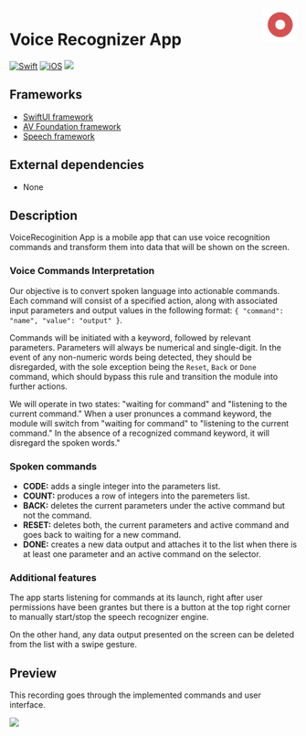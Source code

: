 <!-- HEADER -->
<img src="./.assets/AppIcon.png" width="60" align="right"/>
<h1>Voice Recognizer App</h1>

[![Swift](https://img.shields.io/badge/Swift-5.0-orange.svg?longCache=true&style=flat&logo=swift)][Swift]
[![iOS](https://img.shields.io/badge/iOS-16.6+-lightgrey.svg?longCache=true&?style=flat&logo=apple)][iOS]
[![](https://img.shields.io/badge/Twitter-%231DA1F2.svg?&style=flat&logo=twitter&logoColor=white)][Twitter]




<!-- BODY -->
## Frameworks
- [SwiftUI framework](https://developer.apple.com/documentation/swiftui)
- [AV Foundation framework](https://developer.apple.com/documentation/avfoundation/)
- [Speech framework](https://developer.apple.com/documentation/speech/)


## External dependencies
- None


## Description
VoiceRecoginition App is a mobile app that can use voice recognition commands and transform them into data that will be shown on the screen.

### Voice Commands Interpretation
Our objective is to convert spoken language into actionable commands. Each command will consist of a specified action, along with associated input parameters and output values in the following format: `{ "command": "name", "value": "output" }`.

Commands will be initiated with a keyword, followed by relevant parameters. Parameters will always be numerical and single-digit. In the event of any non-numeric words being detected, they should be disregarded, with the sole exception being the `Reset`, `Back` or `Done` command, which should bypass this rule and transition the module into further actions.

We will operate in two states: "waiting for command" and "listening to the current command." When a user pronunces a command keyword, the module will switch from "waiting for command" to "listening to the current command." In the absence of a recognized command keyword, it will disregard the spoken words."

### Spoken commands
- **CODE:** adds a single integer into the parameters list.
- **COUNT:** produces a row of integers into the paremeters list.
- **BACK:** deletes the current parameters under the active command but not the command.
- **RESET:** deletes both, the current parameters and active command and goes back to waiting for a new command.
- **DONE:** creates a new data output and attaches it to the list when there is at least one parameter and an active command on the selector.

### Additional features
The app starts listening for commands at its launch, right after user permissions have been grantes but there is a button at the top right corner to manually start/stop the speech recognizer engine.

On the other hand, any data output presented on the screen can be deleted from the list with a swipe gesture.

## Preview
This recording goes through the implemented commands and user interface.

<p align="left">
	<img src="./.assets/ScreenRecording.gif" height="500"/>
</p>




<!-- FOOTER -->
<!-- Permanent links -->
[Swift]: https://www.swift.org
[iOS]: https://developer.apple.com/ios/
[Twitter]: https://twitter.com/TomEstelrich